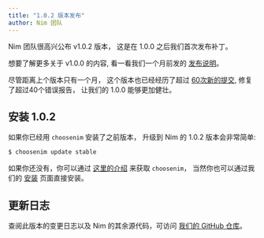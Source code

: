 ```yaml
---
title: "1.0.2 版本发布"
author: Nim 团队
---
```


Nim 团队很高兴公布 v1.0.2 版本，
这是在 1.0.0 之后我们首次发布补丁。

想要了解更多关于 v1.0.0 的内容, 
看一看我们一个月前发的
[发布说明](/blog/2019/09/23/version-100-released.html)。

尽管距离上个版本只有一个月，
这个版本也已经经历了超过 [60次新的提交](https://github.com/nim-lang/Nim/compare/v1.0.0...v1.0.2),
修复了超过40个错误报告，
让我们的 1.0.0 能够更加健壮。

## 安装 1.0.2

如果你已经用 ``choosenim`` 安装了之前版本，
升级到 Nim 的 1.0.2 版本会非常简单:

```bash
$ choosenim update stable
```

如果你还没有，你可以通过
[这里的介绍](https://github.com/dom96/choosenim)
来获取 ``choosenim``，
当然你也可以通过我们的
[安装](/install.html) 页面直接安装。


## 更新日志

<div class="sidebarblock">
  <div class="content">
    <div class="paragraph">
      查阅此版本的变更日志以及 Nim 的其余源代码，可访问
    <a href="https://github.com/nim-lang/Nim/blob/devel/changelogs/changelog_1_0_2.md">我们的 GitHub 仓库</a>。
    </div>
  </div>
</div>
